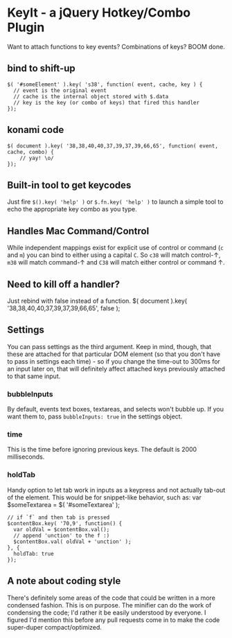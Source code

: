 # KeyIt - a jQuery Hotkey/Combo Plugin

Want to attach functions to key events? Combinations of keys? BOOM done.

## bind to shift-up
    $( '#someElement' ).key( 's38', function( event, cache, key ) {
      // event is the original event
      // cache is the internal object stored with $.data
      // key is the key (or combo of keys) that fired this handler
    });

## konami code
    $( document ).key( '38,38,40,40,37,39,37,39,66,65', function( event, cache, combo) {
        // yay! \o/
    });

## Built-in tool to get keycodes
Just fire `$().key( 'help' )` or `$.fn.key( 'help' )` to launch a simple
tool to echo the appropriate key combo as you type.

## Handles Mac Command/Control
While independent mappings exist for explicit use of control or command
(`c` and `m`) you can bind to either using a capital `C`. So `c38` will
match control-↑, `m38` will match command-↑ and `C38` will match either
control or command ↑.

## Need to kill off a handler?
Just rebind with false instead of a function.
    $( document ).key( '38,38,40,40,37,39,37,39,66,65', false );

## Settings
You can pass settings as the third argument. Keep in mind, though, that
these are attached for that particular DOM element (so that you don't
have to pass in settings each time) - so if you change the time-out to
300ms for an input later on, that will definitely affect attached keys
previously attached to that same input.

### bubbleInputs
By default, events text boxes, textareas, and selects won't bubble
up. If you want them to, pass `bubbleInputs: true` in the settings
object.

### time
This is the time before ignoring previous keys. The default is 2000
milliseconds.

### holdTab
Handy option to let tab work in inputs as a keypress and not actually
tab-out of the element. This would be for snippet-like behavior, such
as:
    var $someTextarea = $( '#someTextarea' );

    // if `f` and then tab is pressed
    $contentBox.key( '70,9', function() {
      var oldVal = $contentBox.val();
      // append 'unction' to the f :)
      $contentBox.val( oldVal + 'unction' );
    }, {
      holdTab: true
    });

## A note about coding style
There's definitely some areas of the code that could be written in a
more condensed fashion. This is on purpose. The minifier can do the
work of condensing the code; I'd rather it be easily understood by
everyone. I figured I'd mention this before any pull requests come
in to make the code super-duper compact/optimized.
